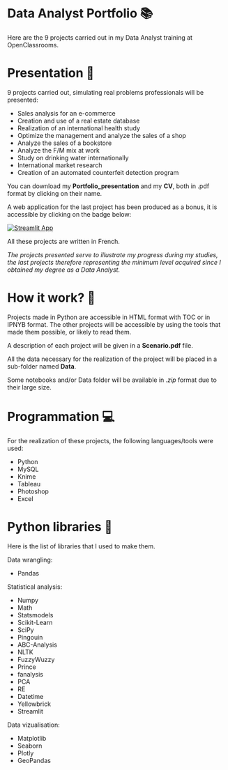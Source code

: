 # Data Analyst Portfolio :books:
Here are the 9 projects carried out in my Data Analyst training at OpenClassrooms.

# Presentation :scroll:

9 projects carried out, simulating real problems professionals will be presented:
- Sales analysis for an e-commerce
- Creation and use of a real estate database
- Realization of an international health study
- Optimize the management and analyze the sales of a shop
- Analyze the sales of a bookstore
- Analyze the F/M mix at work
- Study on drinking water internationally
- International market research
- Creation of an automated counterfeit detection program

You can download my **Portfolio_presentation** and my **CV**, both in .pdf format by clicking on their name.

A web application for the last project has been produced as a bonus, it is accessible by clicking on the badge below:

[![Streamlit App](https://static.streamlit.io/badges/streamlit_badge_black_white.svg)](https://share.streamlit.io/FredLaRosa/Streamlit_Project_1/main/Streamlit_app.py)

All these projects are written in French.

*The projects presented serve to illustrate my progress during my studies, the last projects therefore representing the minimum level acquired since I obtained my degree as a Data Analyst.*

# How it work? :thinking:

Projects made in Python are accessible in HTML format with TOC or in IPNYB format.
The other projects will be accessible by using the tools that made them possible, or likely to read them.

A description of each project will be given in a **Scenario.pdf** file.

All the data necessary for the realization of the project will be placed in a sub-folder named **Data**.

Some notebooks and/or Data folder will be available in *.zip* format due to their large size.

# Programmation :computer:

For the realization of these projects, the following languages/tools were used:
- Python
- MySQL
- Knime
- Tableau
- Photoshop
- Excel

# Python libraries :snake:
 
 Here is the list of libraries that I used to make them.
 
 Data wrangling:
 - Pandas
  
 Statistical analysis:
 - Numpy
 - Math
 - Statsmodels
 - Scikit-Learn
 - SciPy
 - Pingouin
 - ABC-Analysis
 - NLTK
 - FuzzyWuzzy
 - Prince
 - fanalysis
 - PCA
 - RE
 - Datetime
 - Yellowbrick
 - Streamlit

 Data vizualisation:
 - Matplotlib
 - Seaborn
 - Plotly
 - GeoPandas
